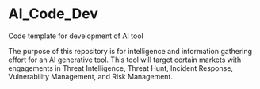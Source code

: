 # AI_Code_Dev
Code template for development of AI tool

The purpose of this repository is for intelligence and information gathering effort for an AI generative tool. This tool will target certain markets with engagements in Threat Intelligence, Threat Hunt, Incident Response, Vulnerability Management, and Risk Management.
